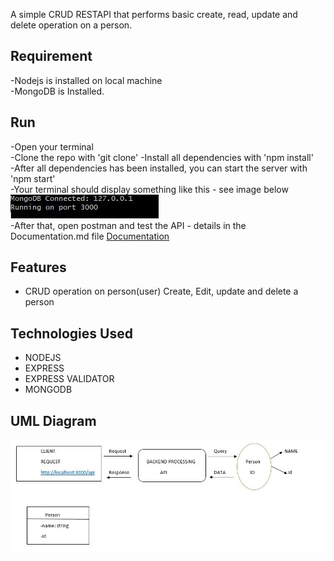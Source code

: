 
A simple CRUD RESTAPI that performs basic create, read, update and delete operation on a person.

## Requirement
-Nodejs is installed on local machine<br>
-MongoDB is Installed.

## Run
-Open your terminal <br>
-Clone the repo with 'git clone'
-Install all dependencies with 'npm install'<br>
-After all dependencies has been installed, you can start the server with 'npm start'<br>
-Your terminal should display something like this - see image below <br>
<img src="/assets/start server.JPG"> <br>
-After that, open postman and test the API - details in the Documentation.md file <a href="https://github.com/peejoyz/HNG-stage2/blob/main/DOCUMENTATION.md"> Documentation </a>


## Features

- CRUD operation on person(user) Create, Edit, update and delete a person

## Technologies Used
- NODEJS
- EXPRESS
- EXPRESS VALIDATOR
- MONGODB

## UML Diagram
<img src="/assets/UML.JPG">




